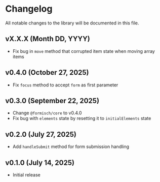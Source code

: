 # Changelog

All notable changes to the library will be documented in this file.

## vX.X.X (Month DD, YYYY)

- Fix bug in `move` method that corrupted item state when moving array items

## v0.4.0 (October 27, 2025)

- Fix `focus` method to accept `form` as first parameter

## v0.3.0 (September 22, 2025)

- Change `@formisch/core` to v0.4.0
- Fix bug with `elements` state by resetting it to `initialElements` state

## v0.2.0 (July 27, 2025)

- Add `handleSubmit` method for form submission handling

## v0.1.0 (July 14, 2025)

- Initial release
